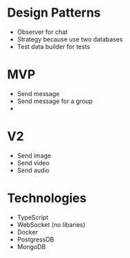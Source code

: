 # Design Patterns

- Observer for chat
- Strategy because use two databases
- Test data builder for tests

# MVP

- Send message
- Send message for a group
-

# V2

- Send image
- Send video
- Send audio

# Technologies

- TypeScript
- WebSocket (no libaries)
- Docker
- PostgressDB
- MongoDB
